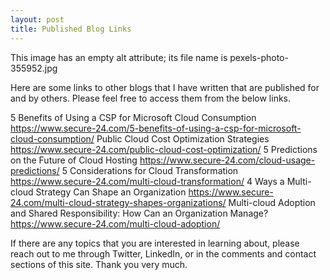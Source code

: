 ```yaml
---
layout: post
title: Published Blog Links
---
```



This image has an empty alt attribute; its file name is pexels-photo-355952.jpg

Here are some links to other blogs that I have written that are published for and by others.  Please feel free to access them from the below links. 

5 Benefits of Using a CSP for Microsoft Cloud Consumption https://www.secure-24.com/5-benefits-of-using-a-csp-for-microsoft-cloud-consumption/
Public Cloud Cost Optimization Strategies https://www.secure-24.com/public-cloud-cost-optimization/ 
5 Predictions on the Future of Cloud Hosting https://www.secure-24.com/cloud-usage-predictions/ 
5 Considerations for Cloud Transformation https://www.secure-24.com/multi-cloud-transformation/ 
4 Ways a Multi-cloud Strategy Can Shape an Organization  https://www.secure-24.com/multi-cloud-strategy-shapes-organizations/
Multi-cloud Adoption and Shared Responsibility: How Can an Organization Manage? https://www.secure-24.com/multi-cloud-adoption/ 

If there are any topics that you are interested in learning about, please reach out to me through Twitter, LinkedIn, or in the comments and contact sections of this site. Thank you very much. 